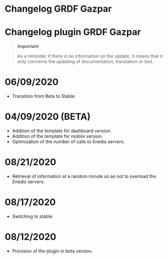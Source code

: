 # Changelog GRDF Gazpar

# Changelog plugin GRDF Gazpar

>**Important**
>
>As a reminder if there is no information on the update, it means that it only concerns the updating of documentation, translation or text.

# 06/09/2020
- Transition from Beta to Stable.

# 04/09/2020 (BETA)
- Addition of the template for dashboard version.
- Addition of the template for mobile version.
- Optimization of the number of calls to Enedis servers.

# 08/21/2020
- Retrieval of information at a random minute so as not to overload the Enedis servers.

# 08/17/2020
- Switching to stable.

# 08/12/2020
- Provision of the plugin in beta version.
